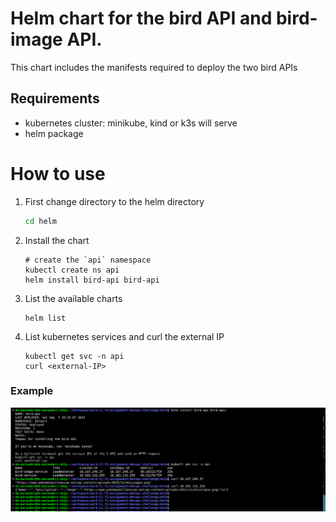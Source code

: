 # Helm chart for the bird API and bird-image API.
This chart includes the manifests required to deploy the two bird APIs

## Requirements
- kubernetes cluster: minikube, kind or k3s will serve
- helm package

# How to use
1. First change directory to the helm directory
      ```bash
      cd helm
      ```
2. Install the chart
   ```
   # create the `api` namespace
   kubectl create ns api
   helm install bird-api bird-api
   ```
3. List the available charts
    ```
    helm list
    ```
4. List kubernetes services and curl the external IP
   ```
   kubectl get svc -n api
   curl <external-IP>
   ```

### Example
<img src="../assets/helm.png" alt="helm commands">